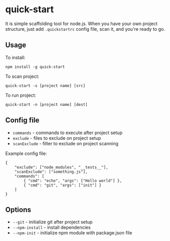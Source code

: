# quick-start

It is simple scaffolding tool for node.js. When you have your own project structure, just add `.quickstartrc` config file, scan it, and you're ready to go.

## Usage

To install:

```
npm install -g quick-start
```

To scan project:

```
quick-start -s [project name] [src]
```

To run project:

```
quick-start -n [project name] [dest]
```

## Config file

* `commands` - commands to execute after project setup
* `exclude` - files to exclude on project setup
* `scanExclude` - filter to exclude on project scanning

Example config file:

```
{
    "exclude": ["node_modules", "__tests__"],
    "scanExclude": ["something.js"],
    "commands": [
        { "cmd": "echo", "args": ["Hello world"] },
        { "cmd": "git", "args": ["init"] }
    ]
}
```

## Options

* `--git` - initialize git after project setup
* `--npm-install` - install dependencies
* `--npm-init` - initialize npm module with package.json file